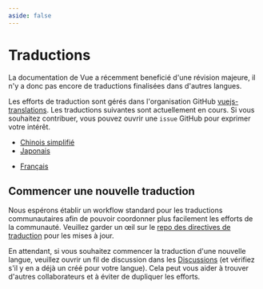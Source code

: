 ```yaml
---
aside: false
---
```


# Traductions <sup class="vt-badge wip" />

La documentation de Vue a récemment beneficié d'une révision majeure, il n'y a donc pas encore de traductions finalisées dans d'autres langues.

Les efforts de traduction sont gérés dans l'organisation GitHub [vuejs-translations](https://github.com/vuejs-translations/). Les traductions suivantes sont actuellement en cours. Si vous souhaitez contribuer, vous pouvez ouvrir une `issue` GitHub pour exprimer votre intérêt.

- [Chinois simplifié](https://github.com/vuejs-translations/docs-zh-cn)
- [Japonais](https://github.com/vuejs-translations/docs-ja)
<!-- TODO(mg): change url with https://github.com/vuejs-translations/docs-fr -->
- [Français](https://github.com/edimitchel/docs-fr)

## Commencer une nouvelle traduction

Nous espérons établir un workflow standard pour les traductions communautaires afin de pouvoir coordonner plus facilement les efforts de la communauté. Veuillez garder un œil sur le [repo des directives de traduction](https://github.com/vuejs-translations/guidelines/blob/main/README.md) pour les mises à jour.

En attendant, si vous souhaitez commencer la traduction d'une nouvelle langue, veuillez ouvrir un fil de discussion dans les [Discussions](https://github.com/vuejs-translations/guidelines/discussions) (et vérifiez s'il y en a déjà un créé pour votre langue). Cela peut vous aider à trouver d'autres collaborateurs et à éviter de dupliquer les efforts.

